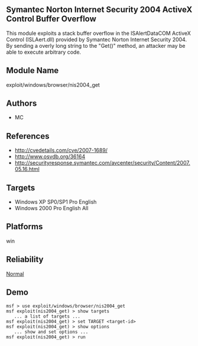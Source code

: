 ## Symantec Norton Internet Security 2004 ActiveX Control Buffer Overflow

This module exploits a stack buffer overflow in the 
ISAlertDataCOM ActiveX Control (ISLAert.dll) provided by 
Symantec Norton Internet Security 2004. By sending a overly 
long string to the "Get()" method, an attacker may be able 
to execute arbitrary code.


## Module Name
exploit/windows/browser/nis2004_get

## Authors
* MC


## References
* http://cvedetails.com/cve/2007-1689/
* http://www.osvdb.org/36164
* http://securityresponse.symantec.com/avcenter/security/Content/2007.05.16.html



## Targets
* Windows XP SP0/SP1 Pro English
* Windows 2000 Pro English All


## Platforms
win

## Reliability
[Normal](https://github.com/rapid7/metasploit-framework/wiki/Exploit-Ranking)

## Demo

```
msf > use exploit/windows/browser/nis2004_get
msf exploit(nis2004_get) > show targets
   ... a list of targets ...
msf exploit(nis2004_get) > set TARGET <target-id>
msf exploit(nis2004_get) > show options
   ... show and set options ...
msf exploit(nis2004_get) > run
```
    
    